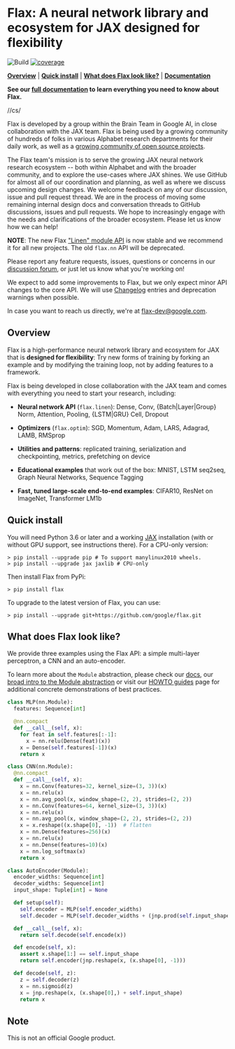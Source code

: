 # Flax: A neural network library and ecosystem for JAX designed for flexibility

![Build](https://github.com/google/flax/workflows/Build/badge.svg?branch=master) [![coverage](https://badgen.net/codecov/c/github/google/flax)](https://codecov.io/github/google/flax)


[**Overview**](#overview)
| [**Quick install**](#quick-install)
| [**What does Flax look like?**](#what-does-flax-look-like)
| [**Documentation**](https://flax.readthedocs.io/)

**See our [full documentation](https://flax.readthedocs.io/)
to learn everything you need to know about Flax.**

//cs/

Flax is developed by a group within the Brain Team in Google AI, in
close collaboration with the JAX team. Flax is being used by a growing
community of hundreds of folks in various Alphabet research departments
for their daily work, as well as a [growing community
of open source
projects](https://github.com/google/flax/network/dependents?dependent_type=REPOSITORY).

The Flax team's mission is to serve the growing JAX neural network
research ecosystem -- both within Alphabet and with the broader community,
and to explore the use-cases where JAX shines. We use GitHub for almost
all of our coordination and planning, as well as where we discuss
upcoming design changes. We welcome feedback on any of our discussion,
issue and pull request thread. We are in the process of moving some
remaining internal design docs and conversation threads to GitHub
discussions, issues and pull requests. We hope to increasingly engage
with the needs and clarifications of the broader ecosystem. Please let
us know how we can help!

**NOTE**: The new Flax ["Linen" module
API](https://github.com/google/flax/tree/master/flax/linen/README.md)
is now stable and we recommend it for all new projects. The old
`flax.nn` API will be deprecated.

Please report any feature requests,
issues, questions or concerns in our [discussion
forum](https://github.com/google/flax/discussions), or just let us
know what you're working on!

We expect to add some improvements to Flax, but we only expect minor
API changes to the core API. We will use [Changelog](CHANGELOG.md)
entries and deprecation warnings when possible.

In case you want to reach us directly, we're at flax-dev@google.com.

## Overview

Flax is a high-performance neural network library and ecosystem for
JAX that is **designed for flexibility**:
Try new forms of training by forking an example and by modifying the training
loop, not by adding features to a framework.

Flax is being developed in close collaboration with the JAX team and
comes with everything you need to start your research, including:

* **Neural network API** (`flax.linen`): Dense, Conv, {Batch|Layer|Group} Norm, Attention, Pooling, {LSTM|GRU} Cell, Dropout

* **Optimizers** (`flax.optim`): SGD, Momentum, Adam, LARS, Adagrad, LAMB, RMSprop

* **Utilities and patterns**: replicated training, serialization and checkpointing, metrics, prefetching on device

* **Educational examples** that work out of the box: MNIST, LSTM seq2seq, Graph Neural Networks, Sequence Tagging

* **Fast, tuned large-scale end-to-end examples**: CIFAR10, ResNet on ImageNet, Transformer LM1b

## Quick install

You will need Python 3.6 or later and a working [JAX](https://github.com/google/jax/blob/master/README.md)
installation (with or without GPU support, see instructions there). For a
CPU-only version:

```
> pip install --upgrade pip # To support manylinux2010 wheels.
> pip install --upgrade jax jaxlib # CPU-only
```

Then install Flax from PyPi:

```
> pip install flax
```

To upgrade to the latest version of Flax, you can use:

```
> pip install --upgrade git+https://github.com/google/flax.git
```

## What does Flax look like?

We provide three examples using the Flax API: a simple multi-layer perceptron, a CNN and an auto-encoder. 

To learn more about the `Module` abstraction, please check our [docs](https://flax.readthedocs.io/), our [broad intro to the Module abstraction](https://github.com/google/flax/blob/master/docs/notebooks/linen_intro.ipynb) or visit our
[HOWTO guides](https://flax.readthedocs.io/en/latest/howtos.html) page for additional concrete demonstrations of best practices.

```py
class MLP(nn.Module):
  features: Sequence[int]

  @nn.compact
  def __call__(self, x):
    for feat in self.features[:-1]:
      x = nn.relu(Dense(feat)(x))
    x = Dense(self.features[-1])(x)
    return x
```

```py
class CNN(nn.Module):
  @nn.compact
  def __call__(self, x):
    x = nn.Conv(features=32, kernel_size=(3, 3))(x)
    x = nn.relu(x)
    x = nn.avg_pool(x, window_shape=(2, 2), strides=(2, 2))
    x = nn.Conv(features=64, kernel_size=(3, 3))(x)
    x = nn.relu(x)
    x = nn.avg_pool(x, window_shape=(2, 2), strides=(2, 2))
    x = x.reshape((x.shape[0], -1))  # flatten
    x = nn.Dense(features=256)(x)
    x = nn.relu(x)
    x = nn.Dense(features=10)(x)
    x = nn.log_softmax(x)
    return x
```

```py
class AutoEncoder(Module):
  encoder_widths: Sequence[int]
  decoder_widths: Sequence[int]
  input_shape: Tuple[int] = None

  def setup(self):
    self.encoder = MLP(self.encoder_widths)
    self.decoder = MLP(self.decoder_widths + (jnp.prod(self.input_shape, ))

  def __call__(self, x):
    return self.decode(self.encode(x))

  def encode(self, x):
    assert x.shape[1:] == self.input_shape
    return self.encoder(jnp.reshape(x, (x.shape[0], -1)))

  def decode(self, z):
    z = self.decoder(z)
    x = nn.sigmoid(z)
    x = jnp.reshape(x, (x.shape[0],) + self.input_shape)
    return x
```

## Note

This is not an official Google product.
